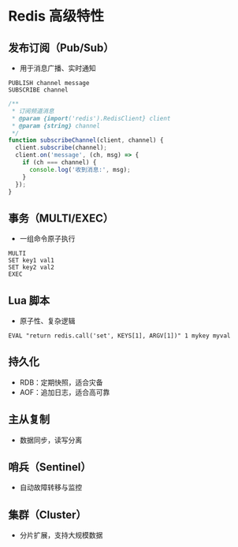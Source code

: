 # Redis 高级特性

## 发布订阅（Pub/Sub）
- 用于消息广播、实时通知

```shell
PUBLISH channel message
SUBSCRIBE channel
```

```js
/**
 * 订阅频道消息
 * @param {import('redis').RedisClient} client
 * @param {string} channel
 */
function subscribeChannel(client, channel) {
  client.subscribe(channel);
  client.on('message', (ch, msg) => {
    if (ch === channel) {
      console.log('收到消息:', msg);
    }
  });
}
```

## 事务（MULTI/EXEC）
- 一组命令原子执行

```shell
MULTI
SET key1 val1
SET key2 val2
EXEC
```

## Lua 脚本
- 原子性、复杂逻辑

```shell
EVAL "return redis.call('set', KEYS[1], ARGV[1])" 1 mykey myval
```

## 持久化
- RDB：定期快照，适合灾备
- AOF：追加日志，适合高可靠

## 主从复制
- 数据同步，读写分离

## 哨兵（Sentinel）
- 自动故障转移与监控

## 集群（Cluster）
- 分片扩展，支持大规模数据 
